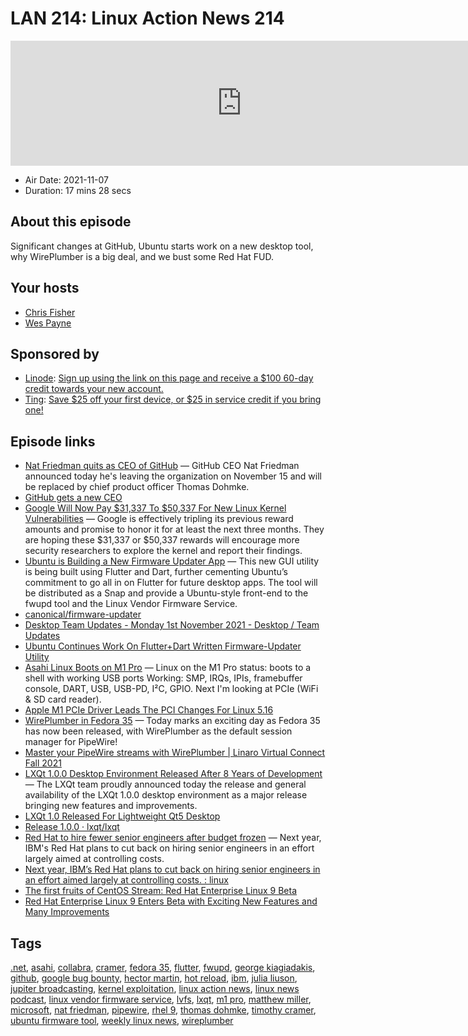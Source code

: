 # LAN 214: Linux Action News 214

<iframe src="https://player.fireside.fm/v2/DAcK9LdX+yA7T9PEP?theme=dark" width="740" height="200" frameborder="0" scrolling="no"></iframe>

* Air Date: 2021-11-07
* Duration: 17 mins 28 secs

## About this episode

Significant changes at GitHub, Ubuntu starts work on a new desktop tool, why WirePlumber is a big deal, and we bust some Red Hat FUD.

## Your hosts
* [Chris Fisher](https://linuxactionnews.com/hosts/chris)
* [Wes Payne](https://linuxactionnews.com/hosts/wes)

## Sponsored by

  * [Linode](http://linode.com/lan): [Sign up using the link on this page and receive a $100 60-day credit towards your new account. ](http://linode.com/lan)
  * [Ting](https://linux.ting.com): [Save $25 off your first device, or $25 in service credit if you bring one!](https://linux.ting.com)



## Episode links

  * [Nat Friedman quits as CEO of GitHub](https://www.theregister.com/2021/11/03/github_ceo_quits/ "Nat Friedman quits as CEO of GitHub") — GitHub CEO Nat Friedman announced today he's leaving the organization on November 15 and will be replaced by chief product officer Thomas Dohmke.
  * [GitHub gets a new CEO](https://techcrunch.com/2021/11/03/github-gets-a-new-ceo/ "GitHub gets a new CEO")
  * [Google Will Now Pay $31,337 To $50,337 For New Linux Kernel Vulnerabilities](https://www.phoronix.com/scan.php?page=news_item&px=More-Money-For-Linux-Flaws "Google Will Now Pay $31,337 To $50,337 For New Linux Kernel Vulnerabilities") — Google is effectively tripling its previous reward amounts and promise to honor it for at least the next three months. They are hoping these $31,337 or $50,337 rewards will encourage more security researchers to explore the kernel and report their findings. 
  * [Ubuntu is Building a New Firmware Updater App](https://www.omgubuntu.co.uk/2021/11/ubuntu-is-working-on-a-new-firmware-updater-app "Ubuntu is Building a New Firmware Updater App") — This new GUI utility is being built using Flutter and Dart, further cementing Ubuntu’s commitment to go all in on Flutter for future desktop apps. The tool will be distributed as a Snap and provide a Ubuntu-style front-end to the fwupd tool and the Linux Vendor Firmware Service. 
  * [canonical/firmware-updater](https://github.com/canonical/firmware-updater "canonical/firmware-updater")
  * [Desktop Team Updates - Monday 1st November 2021 - Desktop / Team Updates](https://discourse.ubuntu.com/t/desktop-team-updates-monday-1st-november-2021/24944/3 "Desktop Team Updates - Monday 1st November 2021 - Desktop / Team Updates")
  * [Ubuntu Continues Work On Flutter+Dart Written Firmware-Updater Utility ](https://www.phoronix.com/scan.php?page=news_item&px=Ubuntu-Firmware-Updater-WIP "Ubuntu Continues Work On Flutter+Dart Written Firmware-Updater Utility ")
  * [Asahi Linux Boots on M1 Pro](https://twitter.com/marcan42/status/1455634359499706372 "Asahi Linux Boots on M1 Pro") — Linux on the M1 Pro status: boots to a shell with working USB ports Working: SMP, IRQs, IPIs, framebuffer console, DART, USB, USB-PD, I²C, GPIO. Next I'm looking at PCIe (WiFi & SD card reader).
  * [Apple M1 PCIe Driver Leads The PCI Changes For Linux 5.16](https://www.phoronix.com/scan.php?page=news_item&px=Linux-5.16-PCI&utm_source=feedburner&utm_medium=feed&utm_campaign=Feed%3A+Phoronix+%28Phoronix%29 "Apple M1 PCIe Driver Leads The PCI Changes For Linux 5.16")
  * [WirePlumber in Fedora 35](https://www.collabora.com/news-and-blog/news-and-events/wireplumber-in-fedora-35.html "WirePlumber in Fedora 35") — Today marks an exciting day as Fedora 35 has now been released, with WirePlumber as the default session manager for PipeWire!
  * [Master your PipeWire streams with WirePlumber | Linaro Virtual Connect Fall 2021](https://www.youtube.com/watch?v=NB1iodnqELY "Master your PipeWire streams with WirePlumber | Linaro Virtual Connect Fall 2021")
  * [LXQt 1.0.0 Desktop Environment Released After 8 Years of Development](https://9to5linux.com/lxqt-1-0-0-desktop-environment-released-after-8-years-of-development-this-is-whats-new "LXQt 1.0.0 Desktop Environment Released After 8 Years of Development") — The LXQt team proudly announced today the release and general availability of the LXQt 1.0.0 desktop environment as a major release bringing new features and improvements.
  * [LXQt 1.0 Released For Lightweight Qt5 Desktop](https://www.phoronix.com/scan.php?page=news_item&px=LXQt-1.0-Released "LXQt 1.0 Released For Lightweight Qt5 Desktop")
  * [Release 1.0.0 · lxqt/lxqt](https://github.com/lxqt/lxqt/releases/tag/1.0.0 "Release 1.0.0 · lxqt/lxqt")
  * [Red Hat to hire fewer senior engineers after budget frozen](https://www.theregister.com/2021/11/05/red_hat_jobs/ "Red Hat to hire fewer senior engineers after budget frozen") — Next year, IBM's Red Hat plans to cut back on hiring senior engineers in an effort largely aimed at controlling costs.
  * [Next year, IBM’s Red Hat plans to cut back on hiring senior engineers in an effort aimed largely at controlling costs. : linux](https://www.reddit.com/r/linux/comments/qn8bv4/next_year_ibms_red_hat_plans_to_cut_back_on/?utm_name=iossmf "Next year, IBM’s Red Hat plans to cut back on hiring senior engineers in an effort aimed largely at controlling costs. : linux")
  * [The first fruits of CentOS Stream: Red Hat Enterprise Linux 9 Beta](https://www.zdnet.com/article/the-first-fruits-of-centos-stream-red-hat-enterprise-linux-9-beta/ "The first fruits of CentOS Stream: Red Hat Enterprise Linux 9 Beta")
  * [Red Hat Enterprise Linux 9 Enters Beta with Exciting New Features and Many Improvements](https://9to5linux.com/red-hat-enterprise-linux-9-enters-beta-with-exciting-new-features-and-many-improvements "Red Hat Enterprise Linux 9 Enters Beta with Exciting New Features and Many Improvements")



## Tags

[.net](https://linuxactionnews.com/tags/.net), [asahi](https://linuxactionnews.com/tags/asahi), [collabra](https://linuxactionnews.com/tags/collabra), [cramer](https://linuxactionnews.com/tags/cramer), [fedora 35](https://linuxactionnews.com/tags/fedora%2035), [flutter](https://linuxactionnews.com/tags/flutter), [fwupd](https://linuxactionnews.com/tags/fwupd), [george kiagiadakis](https://linuxactionnews.com/tags/george%20kiagiadakis), [github](https://linuxactionnews.com/tags/github), [google bug bounty](https://linuxactionnews.com/tags/google%20bug%20bounty), [hector martin](https://linuxactionnews.com/tags/hector%20martin), [hot reload](https://linuxactionnews.com/tags/hot%20reload), [ibm](https://linuxactionnews.com/tags/ibm), [julia liuson](https://linuxactionnews.com/tags/julia%20liuson), [jupiter broadcasting](https://linuxactionnews.com/tags/jupiter%20broadcasting), [kernel exploitation](https://linuxactionnews.com/tags/kernel%20exploitation), [linux action news](https://linuxactionnews.com/tags/linux%20action%20news), [linux news podcast](https://linuxactionnews.com/tags/linux%20news%20podcast), [linux vendor firmware service](https://linuxactionnews.com/tags/linux%20vendor%20firmware%20service), [lvfs](https://linuxactionnews.com/tags/lvfs), [lxqt](https://linuxactionnews.com/tags/lxqt), [m1 pro](https://linuxactionnews.com/tags/m1%20pro), [matthew miller](https://linuxactionnews.com/tags/matthew%20miller), [microsoft](https://linuxactionnews.com/tags/microsoft), [nat friedman](https://linuxactionnews.com/tags/nat%20friedman), [pipewire](https://linuxactionnews.com/tags/pipewire), [rhel 9](https://linuxactionnews.com/tags/rhel%209), [thomas dohmke](https://linuxactionnews.com/tags/thomas%20dohmke), [timothy cramer](https://linuxactionnews.com/tags/timothy%20cramer), [ubuntu firmware tool](https://linuxactionnews.com/tags/ubuntu%20firmware%20tool), [weekly linux news](https://linuxactionnews.com/tags/weekly%20linux%20news), [wireplumber](https://linuxactionnews.com/tags/wireplumber)